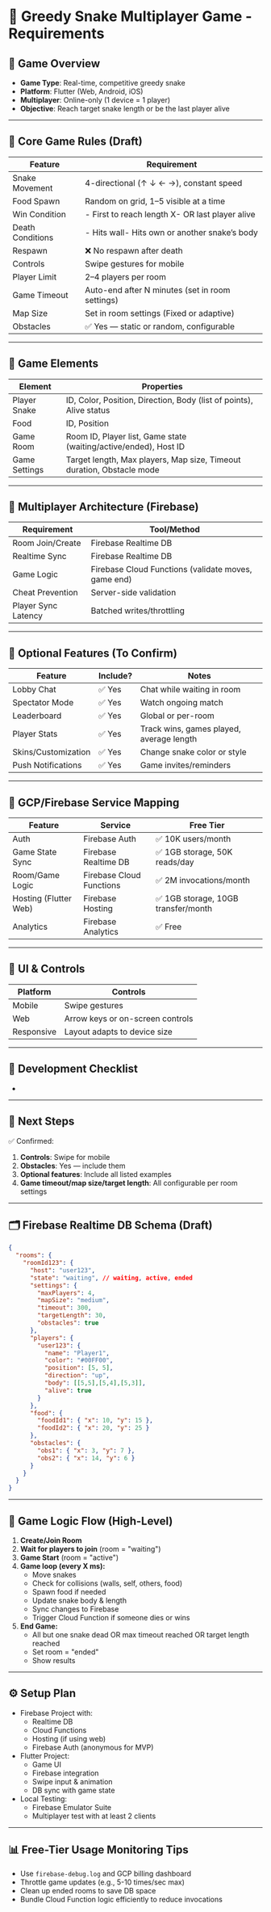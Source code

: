 # 🐍 Greedy Snake Multiplayer Game - Requirements

## 🎯 Game Overview

- **Game Type**: Real-time, competitive greedy snake
- **Platform**: Flutter (Web, Android, iOS)
- **Multiplayer**: Online-only (1 device = 1 player)
- **Objective**: Reach target snake length or be the last player alive

---

## 📐 Core Game Rules (Draft)

| Feature          | Requirement                                     |
| ---------------- | ----------------------------------------------- |
| Snake Movement   | 4-directional (↑ ↓ ← →), constant speed         |
| Food Spawn       | Random on grid, 1–5 visible at a time           |
| Win Condition    | - First to reach length X- OR last player alive |
| Death Conditions | - Hits wall- Hits own or another snake’s body   |
| Respawn          | ❌ No respawn after death                        |
| Controls         | Swipe gestures for mobile                       |
| Player Limit     | 2–4 players per room                            |
| Game Timeout     | Auto-end after N minutes (set in room settings) |
| Map Size         | Set in room settings (Fixed or adaptive)        |
| Obstacles        | ✅ Yes — static or random, configurable          |

---

## 🧩 Game Elements

| Element       | Properties                                                            |
| ------------- | --------------------------------------------------------------------- |
| Player Snake  | ID, Color, Position, Direction, Body (list of points), Alive status   |
| Food          | ID, Position                                                          |
| Game Room     | Room ID, Player list, Game state (waiting/active/ended), Host ID      |
| Game Settings | Target length, Max players, Map size, Timeout duration, Obstacle mode |

---

## 👥 Multiplayer Architecture (Firebase)

| Requirement         | Tool/Method                                         |
| ------------------- | --------------------------------------------------- |
| Room Join/Create    | Firebase Realtime DB                                |
| Realtime Sync       | Firebase Realtime DB                                |
| Game Logic          | Firebase Cloud Functions (validate moves, game end) |
| Cheat Prevention    | Server-side validation                              |
| Player Sync Latency | Batched writes/throttling                           |

---

## 💬 Optional Features (To Confirm)

| Feature             | Include? | Notes                                    |
| ------------------- | -------- | ---------------------------------------- |
| Lobby Chat          | ✅ Yes    | Chat while waiting in room               |
| Spectator Mode      | ✅ Yes    | Watch ongoing match                      |
| Leaderboard         | ✅ Yes    | Global or per-room                       |
| Player Stats        | ✅ Yes    | Track wins, games played, average length |
| Skins/Customization | ✅ Yes    | Change snake color or style              |
| Push Notifications  | ✅ Yes    | Game invites/reminders                   |

---

## 🔌 GCP/Firebase Service Mapping

| Feature               | Service                  | Free Tier                          |
| --------------------- | ------------------------ | ---------------------------------- |
| Auth                  | Firebase Auth            | ✅ 10K users/month                  |
| Game State Sync       | Firebase Realtime DB     | ✅ 1GB storage, 50K reads/day       |
| Room/Game Logic       | Firebase Cloud Functions | ✅ 2M invocations/month             |
| Hosting (Flutter Web) | Firebase Hosting         | ✅ 1GB storage, 10GB transfer/month |
| Analytics             | Firebase Analytics       | ✅ Free                             |

---

## 📲 UI & Controls

| Platform   | Controls                         |
| ---------- | -------------------------------- |
| Mobile     | Swipe gestures                   |
| Web        | Arrow keys or on-screen controls |
| Responsive | Layout adapts to device size     |

---

## 🔧 Development Checklist

-

---

## 📌 Next Steps

✅ Confirmed:

1. **Controls**: Swipe for mobile
2. **Obstacles**: Yes — include them
3. **Optional features**: Include all listed examples
4. **Game timeout/map size/target length**: All configurable per room settings

---

## 🗂️ Firebase Realtime DB Schema (Draft)

```json
{
  "rooms": {
    "roomId123": {
      "host": "user123",
      "state": "waiting", // waiting, active, ended
      "settings": {
        "maxPlayers": 4,
        "mapSize": "medium",
        "timeout": 300,
        "targetLength": 30,
        "obstacles": true
      },
      "players": {
        "user123": {
          "name": "Player1",
          "color": "#00FF00",
          "position": [5, 5],
          "direction": "up",
          "body": [[5,5],[5,4],[5,3]],
          "alive": true
        }
      },
      "food": {
        "foodId1": { "x": 10, "y": 15 },
        "foodId2": { "x": 20, "y": 25 }
      },
      "obstacles": {
        "obs1": { "x": 3, "y": 7 },
        "obs2": { "x": 14, "y": 6 }
      }
    }
  }
}
```

---

## 🔁 Game Logic Flow (High-Level)

1. **Create/Join Room**
2. **Wait for players to join** (room = "waiting")
3. **Game Start** (room = "active")
4. **Game loop (every X ms):**
   - Move snakes
   - Check for collisions (walls, self, others, food)
   - Spawn food if needed
   - Update snake body & length
   - Sync changes to Firebase
   - Trigger Cloud Function if someone dies or wins
5. **End Game:**
   - All but one snake dead OR max timeout reached OR target length reached
   - Set room = "ended"
   - Show results

---

## ⚙️ Setup Plan

- Firebase Project with:
  - Realtime DB
  - Cloud Functions
  - Hosting (if using web)
  - Firebase Auth (anonymous for MVP)
- Flutter Project:
  - Game UI
  - Firebase integration
  - Swipe input & animation
  - DB sync with game state
- Local Testing:
  - Firebase Emulator Suite
  - Multiplayer test with at least 2 clients

---

## 📊 Free-Tier Usage Monitoring Tips

- Use `firebase-debug.log` and GCP billing dashboard
- Throttle game updates (e.g., 5-10 times/sec max)
- Clean up ended rooms to save DB space
- Bundle Cloud Function logic efficiently to reduce invocations

